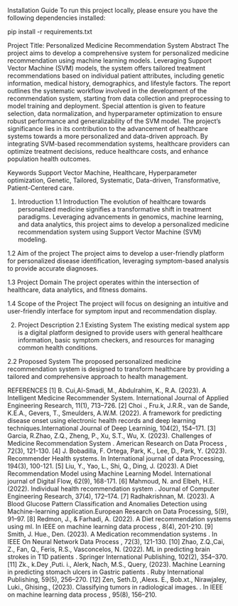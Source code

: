 Installation Guide To run this project locally, please ensure you have the following dependencies installed:

pip install -r requirements.txt

Project Title: Personalized Medicine Recommendation System
Abstract
The project aims to develop a comprehensive system for personalized medicine recommendation using machine learning models. Leveraging Support Vector Machine (SVM) models, the system offers tailored treatment recommendations based on individual patient attributes, including genetic information, medical history, demographics, and lifestyle factors. The report outlines the systematic workflow involved in the development of the recommendation system, starting from data collection and preprocessing to model training and deployment. Special attention is given to feature selection, data normalization, and hyperparameter optimization to ensure robust performance and generalizability of the SVM model. The project’s significance lies in its contribution to the advancement of healthcare systems towards a more personalized and data-driven approach. By integrating SVM-based recommendation systems, healthcare providers can optimize treatment decisions, reduce healthcare costs, and enhance population health outcomes.

Keywords
Support Vector Machine, Healthcare, Hyperparameter optimization, Genetic, Tailored, Systematic, Data-driven, Transformative, Patient-Centered care.
1. Introduction
1.1 Introduction
The evolution of healthcare towards personalized medicine signifies a transformative shift in treatment paradigms. Leveraging advancements in genomics, machine learning, and data analytics, this project aims to develop a personalized medicine recommendation system using Support Vector Machine (SVM) modeling.

1.2 Aim of the project
The project aims to develop a user-friendly platform for personalized disease identification, leveraging symptom-based analysis to provide accurate diagnoses.

1.3 Project Domain
The project operates within the intersection of healthcare, data analytics, and fitness domains.

1.4 Scope of the Project
The project will focus on designing an intuitive and user-friendly interface for symptom input and recommendation display.

2. Project Description
2.1 Existing System
The existing medical system app is a digital platform designed to provide users with general healthcare information, basic symptom checkers, and resources for managing common health conditions.

2.2 Proposed System
The proposed personalized medicine recommendation system is designed to transform healthcare by providing a tailored and comprehensive approach to health management.

REFERENCES
[1] B. Cui,Al-Smadi, M., Abdulrahim, K., R.A. (2023). A Intelligent Medicine Recommender System. International Journal of Applied Engineering Research, 11(1), 713–726.
[2] Choi ., Fru.k, J.R.R., van de Sande, K.E.A., Gevers, T., Smeulders, A.W.M. (2022). A framework for predicting disease onset using electronic health records and deep learning techniques.International Journal of Deep Learninig, 104(2), 154–171.
[3] Garcia, R.Zhao, Z.Q., Zheng, P., Xu, S.T., Wu, X. (2023). Challenges of Medicine Recommendation System . American Research on Data Process , 72(3), 121-130.
[4] J. Bobadilla, F. Ortega, Park, K., Lee, D., Park, Y. (2023). Recommender Health systems. In
International journal of data Processing, 194(3), 100-121.
[5] Liu, Y., Yao, L., Shi, Q., Ding, J. (2023). A Diet Recommendation Model using Machine Learning Model. International journal of Digital Flow, 62(9), 168-171.
[6] Mahmoud, N. and Elbeh, H.E. (2022). Individual health recommendation system . Journal of
Computer Engineering Research, 37(4), 172–174.
[7] Radhakrishnan, M. (2023). A Blood Glucose Pattern Classification and Anomalies Detection
using Machine-learning application.European Research on Data Processing, 5(9), 91–97.
[8] Redmon, J., & Farhadi, A. (2022). A Diet recommendation systems using ml. In IEEE on machine learning data process , 8(4), 201-210.
[9] Smith, J. Hue., Den. (2023). A Medication recommendation systems . In IEEE On Neural Network Data Process , 72(3), 121-130.
[10] Zhao, Z.Q.,Cai, Z., Fan, Q., Feris, R.S., Vasconcelos, N. (2022). ML in predicting brain strokes
in T1D patients . Springer International Publishing, 102(2), 354–370.
[11] Zk., k.Dey ,Puti. i., Alerk, Nach, M.S., Query, (2023). Machine Learning in predicting stomach
ulcers in Gastric patients . Ruby International Publishing, 59(5), 256–270.
[12] Zen, Seth.D, ,Alexs. E., Bob.xt., Nirawjaley, Luki., Ghising., (2023). Classifying tumors in radiological images. . In IEEE on machine learning data process , 95(8), 156–210.
